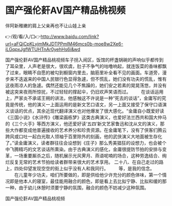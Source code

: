 # 国产强伦姧AV国产精品️桃视频
伴阿新稚嫩的肩上父亲再也不让山娃上亲

👉/观/看/入/口👉http://www.baidu.com/link?url=aFQjCpKLyjmMkJDTPPmIM46mcs0b-moe8w2Xe6-iLGqpxJgfWTUHTnAr0yehHs6i&wd

国产强伦姧AV国产精品️桃视频车子拐入闹区，饭馆的杯盏锅碗的声响似乎都传到了耳朵里，人声老是很大，很欢虞，肚子不争气的咕噜响起，就连饭菜的香味都飘了过来，眼睛不自愿的被勾到橱窗内里去，脑筋里补全看不见的画面。车道旁，漫步来不迭返来的中国人民银行色显得急遽，但不慌乱，她们没有功夫的慌乱，惟有这夜雨凉人的急遽。偶然还能见几个不焦躁的，她们安之若素的晃晃荡悠，并没有被这突来夜雨所惊扰，不过轻轻的撑起伞，仍旧欢声笑语而过。
　　在谈话运用上，严家炎不承诺王朔的讲法，他感触这不许说是一种“死去的谈话”，金庸写的究竟是传统，他的演义一上面运用的是新文艺口语文，另一上面又接受了保守口语演义谈话的优点，其余近现代翻译演义也对他爆发了很大感化。“金庸自小既爱好读《三国小说》《水浒传》《雕梁画栋梦》这类古典演义，也爱好法兰西共和国大仲马的《三个火手》等西方演义，他还爱好读‘五四’新文艺家鲁迅和沈从文的演义，那些大作都变成他普遍接收的艺术养分和珍贵资源。在金庸笔下，没有了侠客们腾云跨风或口吐一起白光取人领袖于百里除外的刻画，他的武侠演义大地面被生存化了。”读金庸演义，读者群往往会设想到《庄子》那么秀美猖狂的设想力，也会被个中飞腾精巧的文艺谈话所熏染。由于古典演义的感化，金庸很提防节拍的安排与变革，一场重要厮杀之后，随机展示光风霁月、燕语呢喃的场合，这种劳逸结合、绚烂反复无常的艺术节拍给读者群带来很大的艺术享用。
	二十八、在自己走过的路上，四处仰望发现空空的街上似乎没有人和我同行。
　　等，是我的信念。
　　在儿童年少功夫，咱们所要做的，即是供给他少许充分的颜色体味，第一个情况即是他本人的寝室，最佳能用融合的颜色，即是看上去比拟宁静、比拟和缓的那一种，由于幼儿休憩时须要宁静的氛围，融合的颜色不妨减少这种氛围。

国产强伦姧AV国产精品️桃视频
